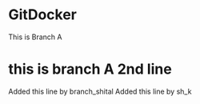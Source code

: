 # GitDocker
This is Branch A

this is branch A 2nd line
=======
Added this line by branch_shital
Added this line by sh_k
